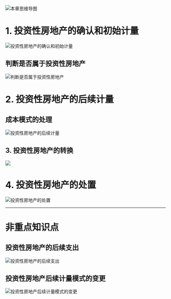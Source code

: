 ![][image-1]
# 1. 投资性房地产的确认和初始计量
![][image-2]

## 判断是否属于投资性房地产
![][image-3]

# 2. 投资性房地产的后续计量
## 成本模式的处理
![][image-4]

## 3. 投资性房地产的转换
![][image-5]

# 4. 投资性房地产的处置
![][image-6]

---- 
# 非重点知识点
## 投资性房地产的后续支出
![][image-7]

## 投资性房地产后续计量**模式**的变更
![][image-8]

[image-1]:	http://pic.yupoo.com/jean0326/HgJfdWDn/cP7f5.jpg "本章思维导图"
[image-2]:	http://pic.yupoo.com/jean0326/HgIjU8Z0/Y5xtd.png "投资性房地产的确认和初始计量"
[image-3]:	https://ws2.sinaimg.cn/large/006tKfTcgy1fqdqhpmwb6j30wq0g4n27.jpg "判断是否属于投资性房地产"
[image-4]:	http://pic.yupoo.com/jean0326/HgIofNmX/kU9wK.png "投资性房地产的后续计量"
[image-5]:	http://pic.yupoo.com/jean0326/HgIILO3t/2YExX.png
[image-6]:	http://pic.yupoo.com/jean0326/HgJLD6qH/149ynA.png "投资性房地产的处置"
[image-7]:	http://pic.yupoo.com/jean0326/HgJerTwy/agYhv.png "投资性房地产的后续支出"
[image-8]:	http://pic.yupoo.com/jean0326/HgJerNWh/y63sD.png "投资性房地产后续计量模式的变更"